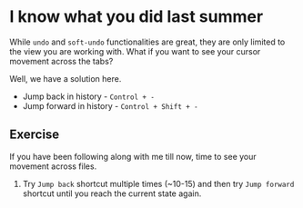 # I know what you did last summer

While `undo` and `soft-undo` functionalities are great, they are only limited
to the view you are working with. What if you want to see your cursor movement
across the tabs?

Well, we have a solution here.

- Jump back in history - `Control + -`
- Jump forward in history - `Control + Shift + -`

## Exercise

If you have been following along with me till now, time to see your movement
across files.

1. Try `Jump back` shortcut multiple times (~10-15) and then try `Jump forward`
   shortcut until you reach the current state again.
